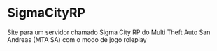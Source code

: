 # SigmaCityRP
Site para um servidor chamado Sigma City RP do Multi Theft Auto San Andreas (MTA SA) com o modo de jogo roleplay
